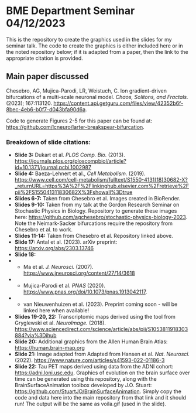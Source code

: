 # BME Department Seminar 04/12/2023

This is the repository to create the graphics used in the slides for my seminar talk. The code to create the graphics is either included here
or in the noted repository below; if it is adapted from a paper, then the link to the appropriate citation is provided.

## Main paper discussed
Chesebro, AG, Mujica-Parodi, LR, Weistuch, C. Ion gradient-driven bifurcations of a multi-scale neuronal model. *Chaos, Solitons, and Fractals.* (2023); 167:113120. https://content.api.getguru.com/files/view/42352b6f-8bec-4eb6-b0f7-d043bfa90d6a.

Code to generate Figures 2-5 for this paper can be found at: https://github.com/lcneuro/larter-breakspear-bifurcation.

### Breakdown of slide citations:
- **Slide 3:** Dukart et al. *PLOS Comp. Bio.* (2013). https://journals.plos.org/ploscompbiol/article?id=10.1371/journal.pcbi.1002987
- **Slide 4:** Baeza-Lehnert et al., *Cell Metabolism.* (2019). https://www.cell.com/cell-metabolism/fulltext/S1550-4131(18)30682-X?_returnURL=https%3A%2F%2Flinkinghub.elsevier.com%2Fretrieve%2Fpii%2FS155041311830682X%3Fshowall%3Dtrue
- **Slides 6-7:** Taken from Chesebro et al. Images created in BioRender.
- **Slides 9-10:** Taken from my talk at the Gordon Research Seminar on Stochastic Physics in Biology. Repository to generate these images here: https://github.com/agchesebro/stochastic-physics-biology-2023. Note the Neimark-Sacker bifurcations require the repository from Chesebro et al. to work.
- **Slides 11-14:** Taken from Chesebro et al. Repository linked above.
- **Slide 17:** Antal et al. (2023). arXiv preprint: https://arxiv.org/abs/2303.13746
- **Slide 18:** 
-   - Ma et al. *J. Neurosci.* (2007). https://www.jneurosci.org/content/27/14/3618 
-   - Mujica-Parodi et al. *PNAS* (2020). https://www.pnas.org/doi/10.1073/pnas.1913042117. 
-   - van Nieuwenhuizen et al. (2023). Preprint coming soon - will be linked here when available!
- **Slides 19-20, 22:** Transcriptomic maps derived using the tool from Gryglewski et al. *NeuroImage.* (2018). https://www.sciencedirect.com/science/article/abs/pii/S1053811918303884?via%3Dihub
- **Slide 20:** Additional graphics from the Allen Human Brain Atlas: https://human.brain-map.org
- **Slide 21:** Image adapted from Adapted from Hansen et al. *Nat. Neurosci.* (2022). https://www.nature.com/articles/s41593-022-01186-3
- **Slide 22:** Tau PET maps derived using data from the ADNI cohort: https://adni.loni.usc.edu. Graphics of evolution on the brain surface over time can be generated using this repository, along with the BrainSurfaceAnimation toolbox developed by J.O. Stuart: https://github.com/StuartJO/BrainSurfaceAnimation. Simply copy the code and data here into the main repository from that link and it should run! The output will be the same as voila.gif (used in the slide).

